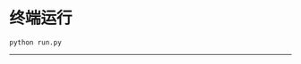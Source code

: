 # 终端运行

```shell
python run.py
```
***************************************************************************************************************************************************************************************************************************************************************************************************************************************************************************************************************************************************************************************************************************************************************************************************************************************************************************************************************************************************************************************************************************************************************************************************************************************************************************************************************************************************************************************************************************************************************************************************************************************************************************************
